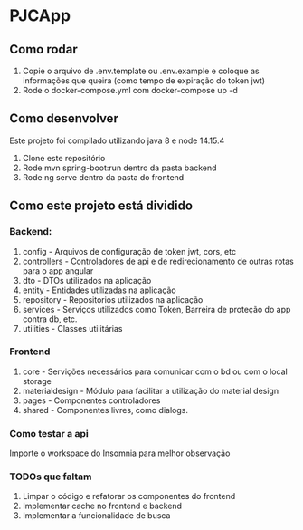 # PJCApp

## Como rodar
1. Copie o arquivo de .env.template ou .env.example e coloque as informações que queira (como tempo de expiração do token jwt)
2. Rode o docker-compose.yml com docker-compose up -d

## Como desenvolver
Este projeto foi compilado utilizando java 8 e node 14.15.4
1. Clone este repositório
2. Rode mvn spring-boot:run dentro da pasta backend
3. Rode ng serve dentro da pasta do frontend

## Como este projeto está dividido
### Backend:
1. config - Arquivos de configuração de token jwt, cors, etc
2. controllers - Controladores de api e de redirecionamento de outras rotas para o app angular
3. dto - DTOs utilizados na aplicação
4. entity - Entidades utilizadas na aplicação
5. repository - Repositorios utilizados na aplicação
6. services - Serviços utilizados como Token, Barreira de proteção do app contra db, etc.
7. utilities - Classes utilitárias

### Frontend
1. core - Servições necessários para comunicar com o bd ou com o local storage
2. materialdesign - Módulo para facilitar a utilização do material design
3. pages - Componentes controladores
4. shared - Componentes livres, como dialogs.

### Como testar a api
Importe o workspace do Insomnia para melhor observação

### TODOs que faltam
1. Limpar o código e refatorar os componentes do frontend
2. Implementar cache no frontend e backend
3. Implementar a funcionalidade de busca
